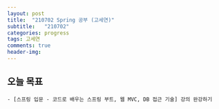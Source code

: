 ```yaml
---
layout: post
title:  "210702 Spring 공부 (고세연)"
subtitle:   "210702"
categories: progress
tags: 고세연
comments: true
header-img: 
---
```

## 오늘 목표
	- [스프링 입문 - 코드로 배우는 스프링 부트, 웹 MVC, DB 접근 기술] 강의 완강하기
